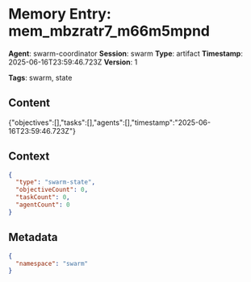 # Memory Entry: mem_mbzratr7_m66m5mpnd

**Agent**: swarm-coordinator
**Session**: swarm
**Type**: artifact
**Timestamp**: 2025-06-16T23:59:46.723Z
**Version**: 1

**Tags**: swarm, state

## Content

{"objectives":[],"tasks":[],"agents":[],"timestamp":"2025-06-16T23:59:46.723Z"}

## Context

```json
{
  "type": "swarm-state",
  "objectiveCount": 0,
  "taskCount": 0,
  "agentCount": 0
}
```

## Metadata

```json
{
  "namespace": "swarm"
}
```

